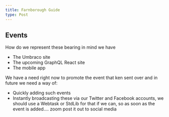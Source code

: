 ```yaml
---
title: Farnborough Guide
type: Post
---
```


## Events

How do we represent these bearing in mind we have

* The Umbraco site
* The upcoming GraphQL React site
* The mobile app

We have a need right now to promote the event that ken sent over and in future we need a way of:

* Quickly adding such events
* Instantly broadcasting these via our Twitter and Facebook accounts, we should use a Webtask or StdLib for that if we can, so as soon as the event is added.... zoom post it out to social media